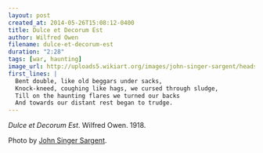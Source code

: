 ```yaml
---
layout: post
created_at: 2014-05-26T15:08:12-0400
title: Dulce et Decorum Est
author: Wilfred Owen
filename: dulce-et-decorum-est
duration: "2:28"
tags: [war, haunting]
image_url: http://uploads5.wikiart.org/images/john-singer-sargent/heads-hands-and-figure-also-known-as-studies-for-gassed-1918.jpg!Blog.jpg
first_lines: |
  Bent double, like old beggars under sacks, 
  Knock-kneed, coughing like hags, we cursed through sludge, 
  Till on the haunting flares we turned our backs 
  And towards our distant rest began to trudge. 
---
```


_Dulce et Decorum Est_.  Wilfred Owen.  1918.

Photo by [John Singer Sargent](http://www.wikiart.org/en/john-singer-sargent/heads-hands-and-figure-also-known-as-studies-for-gassed-1918#close).
